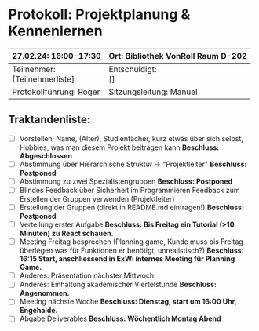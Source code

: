 # Protokoll: Projektplanung & Kennenlernen

| 27.02.24: 16:00-17:30              | Ort: Bibliothek VonRoll Raum D-202 |
| ---------------------------------- | ---------------------------------- |
| Teilnehmer:<br />[Teilnehmerliste] | Entschuldigt:<br />[]              |
| Protokollführung: Roger           | Sitzungsleitung: Manuel            |

## Traktandenliste:

* [ ] Vorstellen: Name, (Alter), Studienfächer, kurz etwäs über sich selbst,
  Hobbies, was man diesem Projekt beitragen kann
  **Beschluss: Abgeschlossen**
* [ ] Abstimmung über Hierarchische Struktur -> "Projektleiter"
  **Beschluss: Postponed**
* [ ] Abstimmung zu zwei Spezialistengruppen
  **Beschluss: Postponed**
* [ ] Blindes Feedback über Sicherheit im Programmieren
  Feedback zum Erstellen der Gruppen verwenden (Projektleiter)
* [ ] Erstellung der Gruppen (direkt in README.md eintragen!)
  **Beschluss: Postponed**
* [ ] Verteilung erster Aufgabe
  **Beschluss: Bis Freitag ein Tutorial (>10 Minuten) zu React schauen.**
* [ ] Meeting Freitag besprechen (Planning game, Kunde muss bis Freitag
  überlegen was für Funktionen er benötigt, unrealistisch?)
  **Beschluss: 16:15 Start, anschliessend in ExWi internes Meeting für Planning Game.**
* [ ] Anderes: Präsentation nächster Mittwoch
* [ ] Anderes: Einhaltung akademischer Viertelstunde
  **Beschluss: Angenommen.**
* [ ] Meeting nächste Woche
  **Beschluss: Dienstag, start um 16:00 Uhr, Engehalde.**
* [ ] Abgabe Deliverables
  **Beschluss: Wöchentlich Montag Abend**
